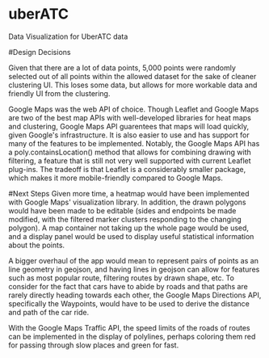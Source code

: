# uberATC
Data Visualization for UberATC data

#Design Decisions

Given that there are a lot of data points, 5,000 points were randomly selected out of all points within the allowed dataset for the sake of cleaner clustering UI. This loses some data, but allows for more workable data and friendly UI from the clustering. 

Google Maps was the web API of choice. Though Leaflet and Google Maps are two of the best map APIs with well-developed libraries for heat maps and clustering, Google Maps API guarentees that maps will load quickly, given Google's infrastructure. It is also easier to use and has support for many of the features to be implemented. Notably, the Google Maps API has a poly.containsLocation() method that allows for combining drawing with filtering, a feature that is still not very well supported with current Leaflet plug-ins. The tradeoff is that Leaflet is a considerably smaller package, which makes it more mobile-friendly compared to Google Maps.

#Next Steps
Given more time, a heatmap would have been implemented with Google Maps' visualization library. In addition, the drawn polygons would have been made to be editable (sides and endpoints be made modified, with the filtered marker clusters responding to the changing polygon). A map container not taking up the whole page would be used, and a display panel would be used to display useful statistical information about the points. 

A bigger overhaul of the app would mean to represent pairs of points as an line geometry in geojson, and having lines in geojson can allow for features such as most popular route, filtering routes by drawn shape, etc. To consider for the fact that cars have to abide by roads and that paths are rarely directly heading towards each other, the Google Maps Directions API, specifically the Waypoints, would have to be used to derive the distance and path of the car ride.

With the Google Maps Traffic API, the speed limits of the roads of routes can be implemented in the display of polylines, perhaps coloring them red for passing through slow places and green for fast.
